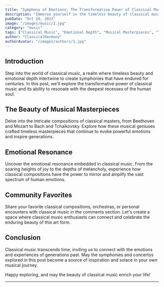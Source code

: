 ```yaml
---
title: "Symphony of Emotions: The Transformative Power of Classical Music"
description: "Immerse yourself in the timeless beauty of classical music, where intricate compositions, emotional depth, and masterful performances create a symphony that transcends time and resonates with the soul."
pubDate: "Oct 20, 2023"
image: "/images/music/2.jpg"
category: "music"
tags: ["Classical Music", "Emotional Depth", "Musical Masterpieces", "Timeless Beauty"]
author: "ClassicalHarmony"
authorAvatar: "/images/authors/1.jpg"
---
```


## Introduction

Step into the world of classical music, a realm where timeless beauty and emotional depth intertwine to create symphonies that have endured for centuries. In this post, we'll explore the transformative power of classical music and its ability to resonate with the deepest recesses of the human soul.

## The Beauty of Musical Masterpieces

Delve into the intricate compositions of classical masters, from Beethoven and Mozart to Bach and Tchaikovsky. Explore how these musical geniuses crafted timeless masterpieces that continue to evoke powerful emotions and inspire generations.

## Emotional Resonance

Uncover the emotional resonance embedded in classical music. From the soaring heights of joy to the depths of melancholy, experience how classical compositions have the power to mirror and amplify the vast spectrum of human emotions.

## Community Favorites

Share your favorite classical compositions, orchestras, or personal encounters with classical music in the comments section. Let's create a space where classical music enthusiasts can connect and celebrate the enduring beauty of this art form.

## Conclusion

Classical music transcends time, inviting us to connect with the emotions and experiences of generations past. May the symphonies and concertos explored in this post become a source of inspiration and solace in your own musical journey.

Happy exploring, and may the beauty of classical music enrich your life!

---

